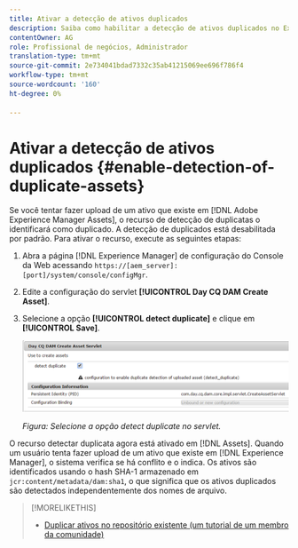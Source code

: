 ```yaml
---
title: Ativar a detecção de ativos duplicados
description: Saiba como habilitar a detecção de ativos duplicados no Experience Manager.
contentOwner: AG
role: Profissional de negócios, Administrador
translation-type: tm+mt
source-git-commit: 2e734041bdad7332c35ab41215069ee696f786f4
workflow-type: tm+mt
source-wordcount: '160'
ht-degree: 0%

---
```



# Ativar a detecção de ativos duplicados {#enable-detection-of-duplicate-assets}

Se você tentar fazer upload de um ativo que existe em [!DNL Adobe Experience Manager Assets], o recurso de detecção de duplicatas o identificará como duplicado. A detecção de duplicados está desabilitada por padrão. Para ativar o recurso, execute as seguintes etapas:

1. Abra a página [!DNL Experience Manager] de configuração do Console da Web acessando `https://[aem_server]:[port]/system/console/configMgr`.
1. Edite a configuração do servlet **[!UICONTROL Day CQ DAM Create Asset]**.
1. Selecione a opção **[!UICONTROL detect duplicate]** e clique em **[!UICONTROL Save]**.

   ![Selecione a opção detectar duplicata no servlet](assets/chlimage_1-377.png)

   *Figura: Selecione a opção detect duplicate no servlet.*

O recurso detectar duplicata agora está ativado em [!DNL Assets]. Quando um usuário tenta fazer upload de um ativo que existe em [!DNL Experience Manager], o sistema verifica se há conflito e o indica. Os ativos são identificados usando o hash SHA-1 armazenado em `jcr:content/metadata/dam:sha1`, o que significa que os ativos duplicados são detectados independentemente dos nomes de arquivo.

>[!MORELIKETHIS]
>
>* [Duplicar ativos no repositório existente (um tutorial de um membro da comunidade)](https://experience-aem.blogspot.com/2019/06/aem-65-find-duplicate-assets-binaries-in-existing-repository.html)

